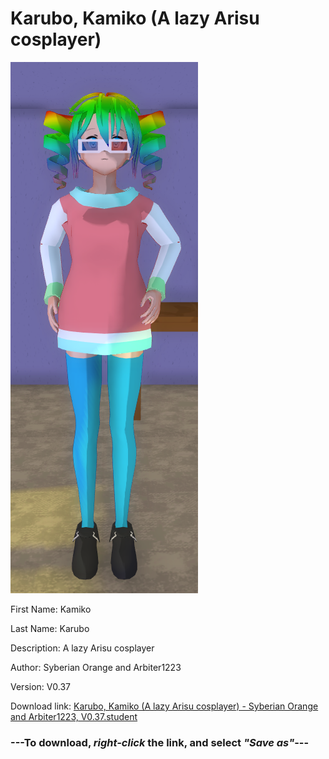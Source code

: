 # Karubo, Kamiko (A lazy Arisu cosplayer)

<img src = "https://raw.githubusercontent.com/Arbiter1223/Daigaku-Gurashi-Custom-Students/master/Students/Files/Karubo%2C%20Kamiko%20(A%20lazy%20Arisu%20cosplayer).png">

First Name: Kamiko

Last Name: Karubo

Description: A lazy Arisu cosplayer

Author: Syberian Orange and Arbiter1223

Version: V0.37

Download link: <a href="https://raw.githubusercontent.com/Arbiter1223/Daigaku-Gurashi-Custom-Students/master/Students/Files/Karubo%2C%20Kamiko%20(A%20lazy%20Arisu%20cosplayer)%20-%20Syberian%20Orange%20and%20Arbiter1223%2C%20V0.37.student">Karubo, Kamiko (A lazy Arisu cosplayer) - Syberian Orange and Arbiter1223, V0.37.student</a>

### ---**To download, _right-click_ the link, and select _"Save as"_**---
